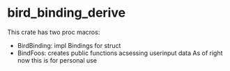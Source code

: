 # bird_binding_derive
This crate has two proc macros:
  * BirdBinding: impl Bindings for struct
  * BindFoos: creates public functions acsessing userinput data
As of right now this is for personal use
